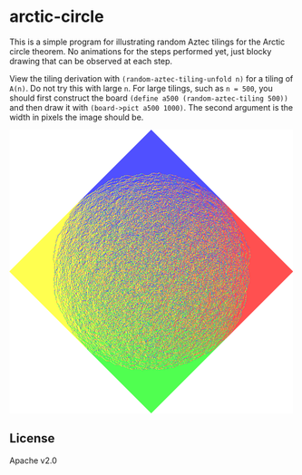 # arctic-circle

This is a simple program for illustrating random Aztec tilings for the Arctic circle theorem.
No animations for the steps performed yet, just blocky drawing that can be observed at each step.

View the tiling derivation with `(random-aztec-tiling-unfold n)` for a tiling of `A(n)`. Do not try this with large `n`.
For large tilings, such as `n = 500`, you should first construct the board `(define a500 (random-aztec-tiling 500))` and then draw it with `(board->pict a500 1000)`.
The second argument is the width in pixels the image should be.

![(board->pict a500 500)](a500.png)

## License

Apache v2.0